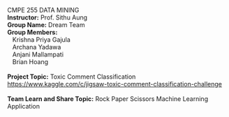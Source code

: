 CMPE 255 DATA MINING\
**Instructor:** Prof. Sithu Aung\
**Group Name:** Dream Team\
**Group Members:**\
&nbsp;&nbsp; Krishna Priya Gajula\
&nbsp;&nbsp; Archana Yadawa\
&nbsp;&nbsp; Anjani Mallampati\
&nbsp;&nbsp; Brian Hoang\
\
**Project Topic:** Toxic Comment Classification\
https://www.kaggle.com/c/jigsaw-toxic-comment-classification-challenge \
\
**Team Learn and Share Topic:** Rock Paper Scissors Machine Learning Application

